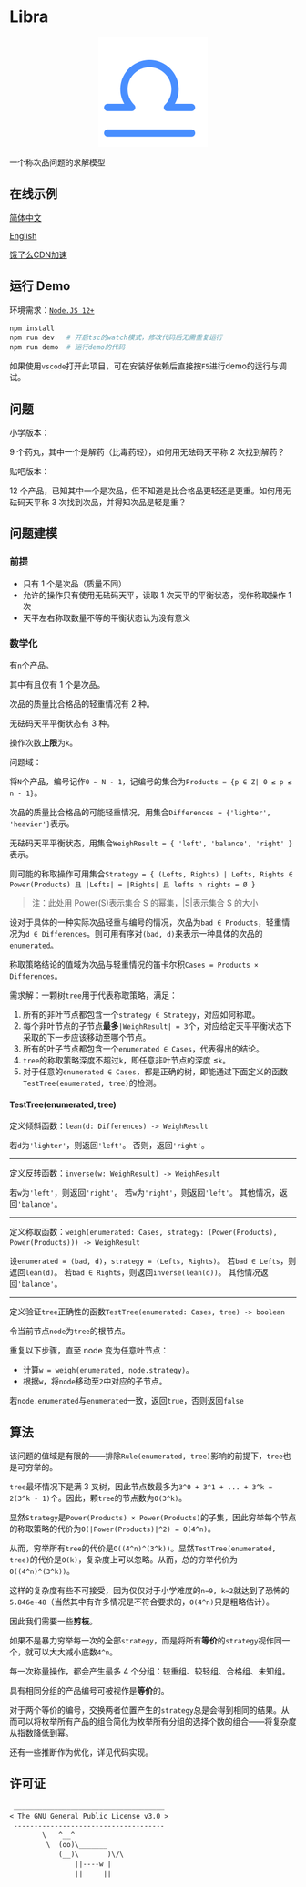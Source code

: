 # Libra

<div align="center">
    <img src="./demo/icon.svg" width="192px">
</div>

一个称次品问题的求解模型

## 在线示例 

[简体中文](https://darrendanielday.github.io/Libra)

[English](https://darrendanielday.github.io/Libra?lang=en)

[饿了么CDN加速](https://darrendanielday.github.io/Libra?cdn=https%3A%2F%2Fgithub.elemecdn.com)

## 运行 Demo

环境需求：[`Node.JS 12+`](https://nodejs.org/)

```sh
npm install
npm run dev   # 开启tsc的watch模式，修改代码后无需重复运行
npm run demo  # 运行demo的代码
```

如果使用`vscode`打开此项目，可在安装好依赖后直接按`F5`进行demo的运行与调试。

## 问题

小学版本：

9 个药丸，其中一个是解药（比毒药轻），如何用无砝码天平称 2 次找到解药？

贴吧版本：

12 个产品，已知其中一个是次品，但不知道是比合格品更轻还是更重。如何用无砝码天平称 3 次找到次品，并得知次品是轻是重？

## 问题建模

### 前提

- 只有 1 个是次品（质量不同）
- 允许的操作只有使用无砝码天平，读取 1 次天平的平衡状态，视作称取操作 1 次
- 天平左右称取数量不等的平衡状态认为没有意义

### 数学化

有`n`个产品。

其中有且仅有 1 个是次品。

次品的质量比合格品的轻重情况有 2 种。

无砝码天平平衡状态有 3 种。

操作次数**上限**为`k`。

问题域：

将`N`个产品，编号记作`0 ~ N - 1`，记编号的集合为`Products = {p ∈ Z| 0 ≤ p ≤ n - 1}`。

次品的质量比合格品的可能轻重情况，用集合`Differences = {'lighter', 'heavier'}`表示。

无砝码天平平衡状态，用集合`WeighResult = { 'left', 'balance', 'right' }`表示。

则可能的称取操作可用集合`Strategy = { (Lefts, Rights) | Lefts, Rights ∈ Power(Products) 且 |Lefts| = |Rights| 且 lefts ∩ rights = Ø }`

> 注：此处用 Power(S)表示集合 S 的幂集，|S|表示集合 S 的大小

设对于具体的一种实际次品轻重与编号的情况，次品为`bad ∈ Products`，轻重情况为`d ∈ Differences`。则可用有序对`(bad, d)`来表示一种具体的次品的`enumerated`。

称取策略结论的值域为次品与轻重情况的笛卡尔积`Cases = Products × Differences`。

需求解：一颗树`tree`用于代表称取策略，满足：

1. 所有的非叶节点都包含一个`strategy ∈ Strategy`，对应如何称取。
2. 每个非叶节点的子节点**最多**`|WeighResult| = 3`个，对应给定天平平衡状态下采取的下一步应该移动至哪个节点。
3. 所有的叶子节点都包含一个`enumerated ∈ Cases`，代表得出的结论。
4. `tree`的称取策略深度不超过`k`，即任意非叶节点的深度 ≤`k`。
5. 对于任意的`enumerated ∈ Cases`，都是正确的树，即能通过下面定义的函数`TestTree(enumerated, tree)`的检测。

#### TestTree(enumerated, tree)

定义倾斜函数：`lean(d: Differences) -> WeighResult`

若`d`为`'lighter'`，则返回`'left'`。
否则，返回`'right'`。

---

定义反转函数：`inverse(w: WeighResult) -> WeighResult`

若`w`为`'left'`，则返回`'right'`。
若`w`为`'right'`，则返回`'left'`。
其他情况，返回`'balance'`。

---

定义称取函数：`weigh(enumerated: Cases, strategy: (Power(Products), Power(Products))) -> WeighResult`

设`enumerated = (bad, d)`，`strategy = (Lefts, Rights)`。
若`bad ∈ Lefts`，则返回`lean(d)`。
若`bad ∈ Rights`，则返回`inverse(lean(d))`。
其他情况返回`'balance'`。

---

定义验证`tree`正确性的函数`TestTree(enumerated: Cases, tree) -> boolean`

令当前节点`node`为`tree`的根节点。

重复以下步骤，直至 node 变为任意叶节点：

- 计算`w = weigh(enumerated, node.strategy)`。
- 根据`w`，将`node`移动至`2`中对应的子节点。

若`node.enumerated`与`enumerated`一致，返回`true`，否则返回`false`

## 算法

该问题的值域是有限的——排除`Rule(enumerated, tree)`影响的前提下，`tree`也是可穷举的。

`tree`最坏情况下是满 3 叉树，因此节点数最多为`3^0 + 3^1 + ... + 3^k = 2(3^k - 1)`个。因此，颗`tree`的节点数为`O(3^k)`。

显然`Strategy`是`Power(Products) × Power(Products)`的子集，因此穷举每个节点的称取策略的代价为`O(|Power(Products)|^2) = O(4^n)`。

从而，穷举所有`tree`的代价是`O((4^n)^(3^k))`。显然`TestTree(enumerated, tree)`的代价是`O(k)`，复杂度上可以忽略。从而，总的穷举代价为`O((4^n)^(3^k))`。

这样的复杂度有些不可接受，因为仅仅对于小学难度的`n=9, k=2`就达到了恐怖的`5.846e+48`（当然其中有许多情况是不符合要求的，`O(4^n)`只是粗略估计）。

因此我们需要一些**剪枝**。

如果不是暴力穷举每一次的全部`strategy`，而是将所有**等价**的`strategy`视作同一个，就可以大大减小底数`4^n`。

每一次称量操作，都会产生最多 4 个分组：较重组、较轻组、合格组、未知组。

具有相同分组的产品编号可被视作是**等价**的。

对于两个等价的编号，交换两者位置产生的`strategy`总是会得到相同的结果。从而可以将枚举所有产品的组合简化为枚举所有分组的选择个数的组合——将复杂度从指数降低到幂。

还有一些推断作为优化，详见代码实现。

## 许可证

```txt
 _____________________________________
< The GNU General Public License v3.0 >
 -------------------------------------
        \   ^__^
         \  (oo)\_______
            (__)\       )\/\
                ||----w |
                ||     ||
```
